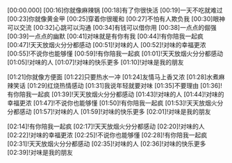 [00:00.000]
[00:16]你就像麻辣锅
[00:18]有了你很快活
[00:19]一天不吃就难过
[00:23]你就像黄金甲
[00:25]穿着你很暖和
[00:27]不怕有人欺负我
[00:30]眼神可以交流
[00:32]心跳可以沟通
[00:34]有钱可以借你用
[00:38]一点点的倔强
[00:39]一点点的幽默
[00:41]对味就是有你有我
[00:44]!有你陪我一起疯
[00:47]!天天放烟火分分都感动
[00:51]!对味的人
[00:52]!对味的幸福更浓
[00:55]!不说你也能够懂
[00:59]!有你陪我一起疯
[01:01]!天天放烟火分分都感动
[01:05]!对味的人
[01:07]!对味的快乐更多
[01:10]!对味是我的朋友

[01:21]你就像方便面
[01:22]只要热水一冲
[01:24]友情马上香又浓
[01:28]水煮麻辣笑话
[01:29]红烧热情感动
[01:31]我说年轻就要对味
[01:35]不要理由
[01:36]!有你陪我一起疯
[01:39]!天天放烟火分分都感动
[01:43]!对味的人
[01:44]!对味的幸福更浓
[01:47]!不说你也能够懂
[01:50]!有你陪我一起疯
[01:53]!天天放烟火分分都感动
[01:57]!对味的人
[01:59]!对味的快乐更多
[02:01]!对味是我的朋友

[02:14]!有你陪我一起疯
[02:17]!天天放烟火分分都感动
[02:20]!对味的人
[02:22]!对味的幸福更浓
[02:25]!不说你也能够懂
[02:28]!有你陪我一起疯
[02:31]!天天放烟火分分都感动
[02:35]!对味的人
[02:36]!对味的快乐更多
[02:39]!对味是我的朋友
